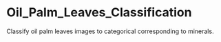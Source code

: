 # Oil_Palm_Leaves_Classification
Classify oil palm leaves images to categorical corresponding to minerals.
